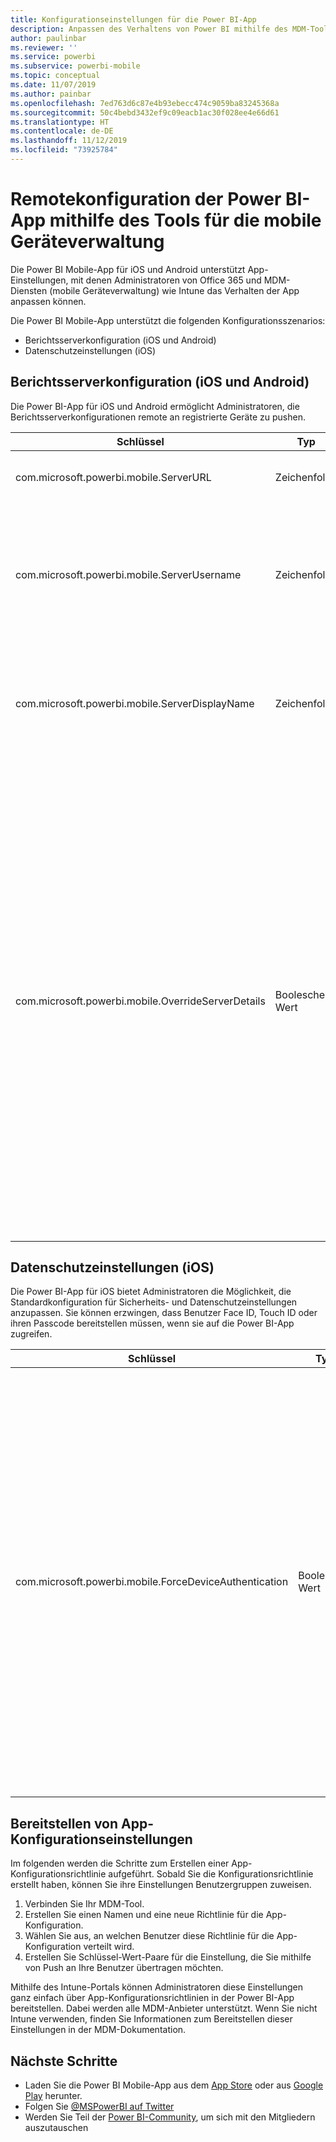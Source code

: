 ```yaml
---
title: Konfigurationseinstellungen für die Power BI-App
description: Anpassen des Verhaltens von Power BI mithilfe des MDM-Tools
author: paulinbar
ms.reviewer: ''
ms.service: powerbi
ms.subservice: powerbi-mobile
ms.topic: conceptual
ms.date: 11/07/2019
ms.author: painbar
ms.openlocfilehash: 7ed763d6c87e4b93ebecc474c9059ba83245368a
ms.sourcegitcommit: 50c4bebd3432ef9c09eacb1ac30f028ee4e66d61
ms.translationtype: HT
ms.contentlocale: de-DE
ms.lasthandoff: 11/12/2019
ms.locfileid: "73925784"
---
```

# <a name="remotely-configure-power-bi-app-using-mobile-device-management-mdm-tool"></a>Remotekonfiguration der Power BI-App mithilfe des Tools für die mobile Geräteverwaltung

Die Power BI Mobile-App für iOS und Android unterstützt App-Einstellungen, mit denen Administratoren von Office 365 und MDM-Diensten (mobile Geräteverwaltung) wie Intune das Verhalten der App anpassen können.

Die Power BI Mobile-App unterstützt die folgenden Konfigurationsszenarios:

- Berichtsserverkonfiguration (iOS und Android)
- Datenschutzeinstellungen (iOS)

## <a name="report-server-configuration-ios-and-android"></a>Berichtsserverkonfiguration (iOS und Android)

Die Power BI-App für iOS und Android ermöglicht Administratoren, die Berichtsserverkonfigurationen remote an registrierte Geräte zu pushen.

| Schlüssel | Typ | Beschreibung |
|---|---|---|
| com.microsoft.powerbi.mobile.ServerURL | Zeichenfolge | Berichtsserver-URL<br><br>Muss mit http/https beginnen.|
| com.microsoft.powerbi.mobile.ServerUsername | Zeichenfolge | [Optional]<br><br>Der Benutzername, der zum Verbinden des Servers verwendet wird.<br><br>Wenn keiner vorhanden ist, fordert die App den Benutzer auf, den Benutzernamen für die Verbindung einzugeben.|
| com.microsoft.powerbi.mobile.ServerDisplayName | Zeichenfolge | [Optional]<br><br>Der Standardwert ist „Berichtsserver“.<br><br>Ein Anzeigename, der in der App zur Darstellung des Servers verwendet wird. |
| com.microsoft.powerbi.mobile.OverrideServerDetails | Boolescher Wert | [Optional]<br><br>Der Standardwert ist TRUE. Wenn der Wert TRUE festgelegt ist, werden sämtliche Berichtsserverdefinitionen überschrieben, die möglicherweise bereits auf dem mobilen Gerät gespeichert sind. Alle Server, die bereits konfiguriert wurden, werden gelöscht. Wenn die Außerkraftsetzung auf TRUE festgelegt ist, wird dadurch auch verhindert, dass der Benutzer diese Konfiguration entfernt.<br><br>Bei FALSE werden die mithilfe von Push übertragenen Werte hinzugefügt, und vorhandene Einstellungen werden beibehalten. Wenn dieselbe Server-URL bereits in der mobilen App konfiguriert ist, werden keine Änderungen an der Konfiguration durch die App vorgenommen. Die App fordert den Benutzer nicht dazu auf, für denselben Server noch mal eine Authentifizierung durchzuführen. |

## <a name="data-protection-settings-ios"></a>Datenschutzeinstellungen (iOS)

Die Power BI-App für iOS bietet Administratoren die Möglichkeit, die Standardkonfiguration für Sicherheits- und Datenschutzeinstellungen anzupassen. Sie können erzwingen, dass Benutzer Face ID, Touch ID oder ihren Passcode bereitstellen müssen, wenn sie auf die Power BI-App zugreifen.

| Schlüssel | Typ | Beschreibung |
|---|---|---|
| com.microsoft.powerbi.mobile.ForceDeviceAuthentication | Boolescher Wert | Der Standardwert ist FALSE. <br><br>Biometrische Methoden wie TouchID oder FaceID können für den Zugriff von Benutzern auf die App auf ihrem Gerät erforderlich sein. Wenn dies der Fall ist, werden biometrische Methoden zusätzlich zur Authentifizierung verwendet.<br><br>Microsoft empfiehlt bei Verwendung von App-Schutzrichtlinien das Deaktivieren dieser Einstellung, um zwei Aufforderungen hinsichtlich des Zugriffs zu verhindern. |

## <a name="deploying-app-configuration-settings"></a>Bereitstellen von App-Konfigurationseinstellungen

Im folgenden werden die Schritte zum Erstellen einer App-Konfigurationsrichtlinie aufgeführt. Sobald Sie die Konfigurationsrichtlinie erstellt haben, können Sie ihre Einstellungen Benutzergruppen zuweisen.

1. Verbinden Sie Ihr MDM-Tool.
2. Erstellen Sie einen Namen und eine neue Richtlinie für die App-Konfiguration.
3. Wählen Sie aus, an welchen Benutzer diese Richtlinie für die App-Konfiguration verteilt wird.
4. Erstellen Sie Schlüssel-Wert-Paare für die Einstellung, die Sie mithilfe von Push an Ihre Benutzer übertragen möchten.

Mithilfe des Intune-Portals können Administratoren diese Einstellungen ganz einfach über App-Konfigurationsrichtlinien in der Power BI-App bereitstellen. Dabei werden alle MDM-Anbieter unterstützt. Wenn Sie nicht Intune verwenden, finden Sie Informationen zum Bereitstellen dieser Einstellungen in der MDM-Dokumentation.

## <a name="next-steps"></a>Nächste Schritte

* Laden Sie die Power BI Mobile-App aus dem [App Store]("https://apps.apple.com/app/microsoft-power-bi/id929738808) oder aus [Google Play](https://play.google.com/store/apps/details?id=com.microsoft.powerbim&amp;amp;clcid=0x409) herunter.
* Folgen Sie [@MSPowerBI auf Twitter](https://twitter.com/MSPowerBI)
* Werden Sie Teil der [Power BI-Community](https://community.powerbi.com/), um sich mit den Mitgliedern auszutauschen
